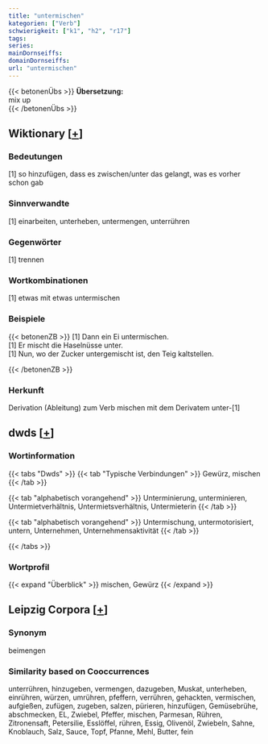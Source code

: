```yaml
---
title: "untermischen"
kategorien: ["Verb"]
schwierigkeit: ["k1", "h2", "r17"]
tags:
series:
mainDornseiffs:
domainDornseiffs:
url: "untermischen"
---
```


{{< betonenÜbs >}}
**Übersetzung:**  
mix up  
{{< /betonenÜbs >}}

## Wiktionary [[+](https://de.wiktionary.org/wiki/untermischen)]

### Bedeutungen
[1] so hinzufügen, dass es zwischen/unter das gelangt, was es vorher schon gab  

### Sinnverwandte
[1] einarbeiten, unterheben, untermengen, unterrühren  

### Gegenwörter
[1] trennen  

### Wortkombinationen
[1] etwas mit etwas untermischen  

### Beispiele
{{< betonenZB >}}
[1] Dann ein Ei untermischen.  
[1] Er mischt die Haselnüsse unter.  
[1] Nun, wo der Zucker untergemischt ist, den Teig kaltstellen.  

{{< /betonenZB >}}
### Herkunft
Derivation (Ableitung) zum Verb mischen mit dem Derivatem unter-[1]  



## dwds [[+](https://www.dwds.de/wb/untermischen)]

### Wortinformation
{{< tabs "Dwds" >}}
{{< tab "Typische Verbindungen" >}}
Gewürz, mischen
{{< /tab >}}

{{< tab "alphabetisch vorangehend" >}}
Unterminierung, unterminieren, Untermietverhältnis, Untermietsverhältnis, Untermieterin
{{< /tab >}}

{{< tab "alphabetisch vorangehend" >}}
Untermischung, untermotorisiert, untern, Unternehmen, Unternehmensaktivität
{{< /tab >}}

{{< /tabs >}}

### Wortprofil
{{< expand "Überblick" >}} mischen, Gewürz {{< /expand >}}

## Leipzig Corpora [[+](https://corpora.uni-leipzig.de/en/res?word=untermischen&corpusId=deu_newscrawl-public_2018)]


### Synonym
beimengen


### Similarity based on Cooccurrences
unterrühren, hinzugeben, vermengen, dazugeben, Muskat, unterheben, einrühren, würzen, umrühren, pfeffern, verrühren, gehackten, vermischen, aufgießen, zufügen, zugeben, salzen, pürieren, hinzufügen, Gemüsebrühe, abschmecken, EL, Zwiebel, Pfeffer, mischen, Parmesan, Rühren, Zitronensaft, Petersilie, Esslöffel, rühren, Essig, Olivenöl, Zwiebeln, Sahne, Knoblauch, Salz, Sauce, Topf, Pfanne, Mehl, Butter, fein

